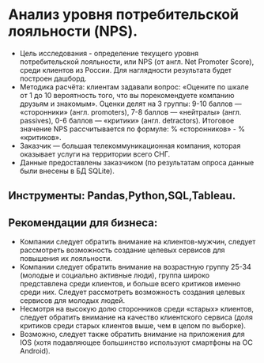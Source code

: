 # Анализ уровня потребительской лояльности (NPS).

- Цель исследования - определение текущего уровня потребительской лояльности, или NPS (от англ. Net Promoter Score), среди клиентов из России. Для наглядности результата будет построен дашборд.
- Методика расчёта: клиентам задавали вопрос: «Оцените по шкале от 1 до 10 вероятность того, что вы порекомендуете компанию друзьям и знакомым». Оценки делят на 3 группы: 9-10 баллов — «сторонники» (англ. promoters), 7-8 баллов — «нейтралы» (англ. passives), 0-6 баллов — «критики» (англ. detractors). Итоговое значение NPS рассчитывается по формуле: % «сторонников» - % «критиков».
- Заказчик — большая телекоммуникационная компания, которая оказывает услуги на территории всего СНГ.
- Данные предоставлены заказчиком (по результатам опроса данные были внесены в БД SQLite).

## Инструменты: Pandas,Python,SQL,Tableau.

## Рекомендации для бизнеса:
- Компании следует обратить внимание на клиентов-мужчин, следует рассмотреть возможность создание целевых сервисов для повышения их лояльности.
- Компании следует обратить внимание на возрастную группу 25-34 (молодые и социально активные люди), группа широко представлена среди клиентов, и больше всего критиков именно среди них. Следует рассмотреть возможность создания целевых сервисов для молодых людей.
- Несмотря на высокую долю сторонников среди «старых» клиентов, следует обратить внимание на качество клиентского сервиса (доля критиков среди старых клиентов выше, чем в целом по выборке).
- Возможно, следует также обратить внимание на приложения для IOS (хотя подавляющее большинство используют смартфоны на ОС Android).
